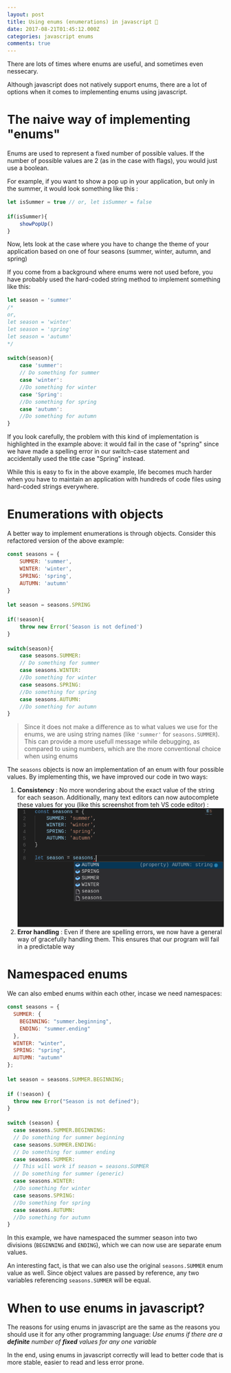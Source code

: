```yaml
---
layout: post
title: Using enums (enumerations) in javascript 📃
date: 2017-08-21T01:45:12.000Z
categories: javascript enums
comments: true
---
```


There are lots of times where enums are useful, and sometimes even nessecary.

Although javascript does not natively support enums, there are a lot of options when it comes to implementing enums using javascript.

# The naive way of implementing "enums"

Enums are used to represent a fixed number of possible values. If the number of possible values are 2 (as in the case with flags), you would just use a boolean.

For example, if you want to show a pop up in your application, but only in the summer, it would look something like this :

```js
let isSummer = true // or, let isSummer = false

if(isSummer){
    showPopUp()
}
```

Now, lets look at the case where you have to change the theme of your application based on one of four seasons (summer, winter, autumn, and spring)

If you come from a background where enums were not used before, you have probably used the hard-coded string method to implement something like this:

```js
let season = 'summer'
/*
or, 
let season = 'winter'
let season = 'spring'
let season = 'autumn'
*/

switch(season){
    case 'summer':
    // Do something for summer
    case 'winter':
    //Do something for winter
    case 'Spring':
    //Do something for spring
    case 'autumn':
    //Do something for autumn
}
```

If you look carefully, the problem with this kind of implementation is highlighted in the example above: it would fail in the case of "spring" since we have made a spelling error in our switch-case statement and accidentally used the title case "Spring" instead.

While this is easy to fix in the above example, life becomes much harder when you have to maintain an application with hundreds of code files using hard-coded strings everywhere.

# Enumerations with objects

A better way to implement enumerations is through objects. Consider this refactored version of the above example:

```js
const seasons = {
    SUMMER: 'summer',
    WINTER: 'winter',
    SPRING: 'spring',
    AUTUMN: 'autumn'
}

let season = seasons.SPRING

if(!season){
    throw new Error('Season is not defined')
}

switch(season){
    case seasons.SUMMER:
    // Do something for summer
    case seasons.WINTER:
    //Do something for winter
    case seasons.SPRING:
    //Do something for spring
    case seasons.AUTUMN:
    //Do something for autumn
}
```

>Since it does not make a difference as to what values we use for the enums, we are using string names (like `'summer'` for `seasons.SUMMER`). This can provide a more usefull message while debugging, as compared to using numbers, which are the more conventional choice when using enums

The `seasons` objects is now an implementation of an enum with four possible values. By implementing this, we have improved our code in two ways:

1. **Consistency** : No more wondering about the exact value of the string for each season. Additionally, many text editors can now autocomplete these values for you (like this screenshot from teh VS code editor) :
    ![screenshot of editor autocomplete](/assets/images/posts/enums-in-js/text-editor-completion.png)
2. **Error handling** : Even if there are spelling errors, we now have a general way of gracefully handling them. This ensures that our program will fail in a predictable way


# Namespaced enums

We can also embed enums within each other, incase we need namespaces:

```js
const seasons = {
  SUMMER: {
    BEGINNING: "summer.beginning",
    ENDING: "summer.ending"
  },
  WINTER: "winter",
  SPRING: "spring",
  AUTUMN: "autumn"
};

let season = seasons.SUMMER.BEGINNING;

if (!season) {
  throw new Error("Season is not defined");
}

switch (season) {
  case seasons.SUMMER.BEGINNING:
  // Do something for summer beginning
  case seasons.SUMMER.ENDING:
  // Do something for summer ending
  case seasons.SUMMER:
  // This will work if season = seasons.SUMMER
  // Do something for summer (generic)
  case seasons.WINTER:
  //Do something for winter
  case seasons.SPRING:
  //Do something for spring
  case seasons.AUTUMN:
  //Do something for autumn
}
```

In this example, we have namespaced the summer season into two divisions (`BEGINNING` and `ENDING`), which we can now use are separate enum values.

An interesting fact, is that we can also use the original `seasons.SUMMER` enum value as well. Since object values are passed by reference, any two variables referencing `seasons.SUMMER` will be equal.

# When to use enums in javascript?

The reasons for using enums in javascript are the same as the reasons you should use it for any other programming language: *Use enums if there are a **definite** number of **fixed** values for any one variable*

In the end, using enums in javascript correctly will lead to better code that is more stable, easier to read and less error prone.